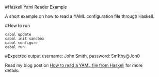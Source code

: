 #Haskell Yaml Reader Example

 A short example on how to read a YAML configuration file through Haskell.

#How to run

    cabal update
    cabal init sandbox
    cabal configure
    cabal run

#Expected output
    username: John Smith, password: Sm1thy@Jon0

Read my blog post on [How to read a YAML file from Haskell]((http://blog.ssanj.net/posts/2014-10-09-How-to_read-a-YAML-file-from-Haskell.html)) for more details.